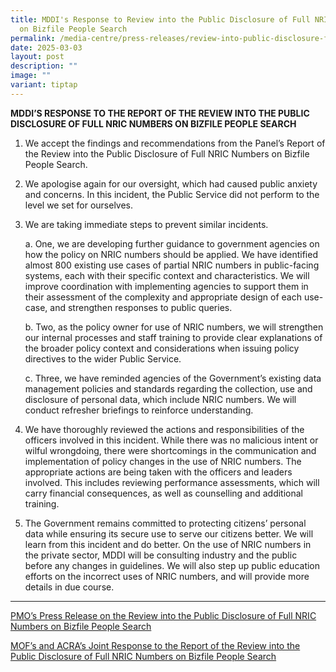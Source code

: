 ```yaml
---
title: MDDI's Response to Review into the Public Disclosure of Full NRIC Numbers
  on Bizfile People Search
permalink: /media-centre/press-releases/review-into-public-disclosure-full-nric-numbers-bizfile-people-search/
date: 2025-03-03
layout: post
description: ""
image: ""
variant: tiptap
---
```

<p><strong>MDDI’S RESPONSE TO THE REPORT OF THE REVIEW INTO THE PUBLIC DISCLOSURE OF FULL NRIC NUMBERS ON BIZFILE PEOPLE SEARCH</strong>
</p>
<ol data-tight="true" class="tight">
<li>
<p>We accept the findings and recommendations from the Panel’s Report of
the Review into the Public Disclosure of Full NRIC Numbers on Bizfile People
Search.</p>
</li>
</ol>
<ol start="2" data-tight="true" class="tight">
<li>
<p>We apologise again for&nbsp;our oversight, which had&nbsp;caused&nbsp;public
anxiety and concerns.&nbsp;In this incident, the Public Service did not
perform to the level we set for ourselves.&nbsp;</p>
</li>
<li>
<p>We are taking immediate steps to prevent similar incidents.</p>
<p>a. One, we are developing further guidance to government agencies on how
the policy on NRIC numbers should be applied. We have identified almost
800 existing use cases of partial NRIC numbers in public-facing systems,
each with their specific context and characteristics. We will improve coordination
with implementing agencies to support them in their assessment of the complexity
and appropriate design of each use-case, and strengthen responses to public
queries.</p>
<p>b. Two, as the policy owner for use of NRIC numbers, we will strengthen
our internal processes and staff training to provide clear explanations
of the broader policy context and considerations when issuing policy directives
to the wider Public Service.</p>
<p>c. Three, we have reminded agencies of the Government’s existing data
management policies and standards regarding the collection, use and disclosure
of personal data, which include NRIC numbers. We will conduct refresher
briefings to reinforce understanding.</p>
</li>
<li>
<p>We have thoroughly reviewed the actions and responsibilities of the officers
involved in this incident. While there was no malicious intent or wilful
wrongdoing, there were shortcomings in the communication and implementation
of policy changes in the use of NRIC numbers. The appropriate actions are
being taken with the officers and leaders involved. This includes reviewing
performance assessments, which will carry financial consequences, as well
as counselling and additional training.</p>
</li>
<li>
<p>The Government remains committed to protecting citizens’ personal data
while ensuring its secure use to serve our citizens better. We will learn
from this incident and do better. On the use of NRIC numbers in the private
sector, MDDI will be consulting industry and the public before any changes
in guidelines. We will also step up public education efforts on the incorrect
uses of NRIC numbers, and will provide more details in due course.</p>
</li>
</ol>
<hr>
<p><a href="https://www.pmo.gov.sg/Newsroom/Review-into-the-Public-Disclosure-of-Full-NRIC-Numbers-on-Bizfile-People-Search" rel="noopener nofollow" target="_blank">PMO’s Press Release on the Review into the Public Disclosure of Full NRIC Numbers on Bizfile People Search</a>
</p>
<p><a href="https://www.mof.gov.sg/news-publications/press-releases/mof-s-and-acra-s-joint-response-to-the-report-of-the-review-into-the-public-disclosure-of-full-nric-numbers-on-bizfile-people-search" rel="noopener nofollow" target="_blank">MOF’s and ACRA’s Joint Response to the Report of the Review into the Public Disclosure of Full NRIC Numbers on Bizfile People Search</a>
</p>